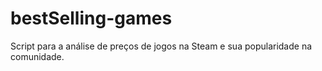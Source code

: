 # bestSelling-games
Script para a análise de preços de jogos na Steam e sua popularidade na comunidade.
